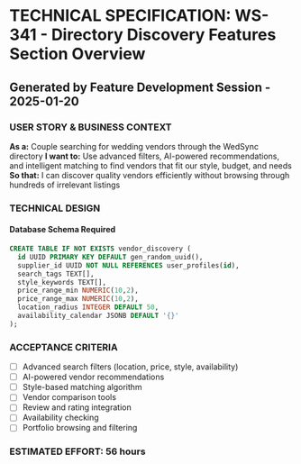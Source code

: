 # TECHNICAL SPECIFICATION: WS-341 - Directory Discovery Features Section Overview
## Generated by Feature Development Session - 2025-01-20

### USER STORY & BUSINESS CONTEXT
**As a:** Couple searching for wedding vendors through the WedSync directory
**I want to:** Use advanced filters, AI-powered recommendations, and intelligent matching to find vendors that fit our style, budget, and needs
**So that:** I can discover quality vendors efficiently without browsing through hundreds of irrelevant listings

### TECHNICAL DESIGN
#### Database Schema Required
```sql
CREATE TABLE IF NOT EXISTS vendor_discovery (
  id UUID PRIMARY KEY DEFAULT gen_random_uuid(),
  supplier_id UUID NOT NULL REFERENCES user_profiles(id),
  search_tags TEXT[],
  style_keywords TEXT[],
  price_range_min NUMERIC(10,2),
  price_range_max NUMERIC(10,2),
  location_radius INTEGER DEFAULT 50,
  availability_calendar JSONB DEFAULT '{}'
);
```

### ACCEPTANCE CRITERIA
- [ ] Advanced search filters (location, price, style, availability)
- [ ] AI-powered vendor recommendations
- [ ] Style-based matching algorithm
- [ ] Vendor comparison tools
- [ ] Review and rating integration
- [ ] Availability checking
- [ ] Portfolio browsing and filtering

### ESTIMATED EFFORT: 56 hours